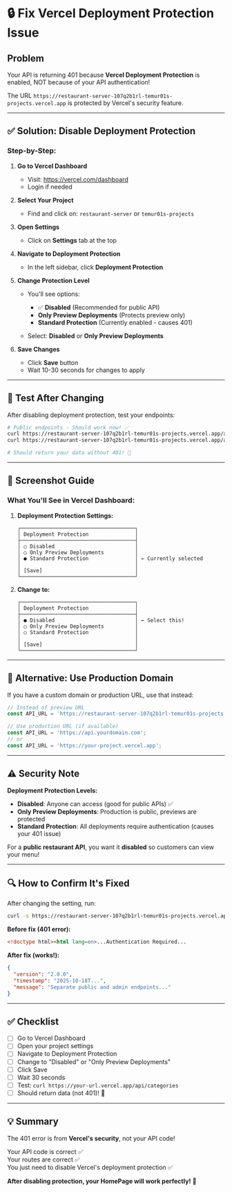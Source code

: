 # 🔒 Fix Vercel Deployment Protection Issue

## Problem

Your API is returning 401 because **Vercel Deployment Protection** is enabled, NOT because of your API authentication!

The URL `https://restaurant-server-107q2b1rl-temur01s-projects.vercel.app` is protected by Vercel's security feature.

---

## ✅ Solution: Disable Deployment Protection

### Step-by-Step:

1. **Go to Vercel Dashboard**
   - Visit: https://vercel.com/dashboard
   - Login if needed

2. **Select Your Project**
   - Find and click on: `restaurant-server` or `temur01s-projects`

3. **Open Settings**
   - Click on **Settings** tab at the top

4. **Navigate to Deployment Protection**
   - In the left sidebar, click **Deployment Protection**

5. **Change Protection Level**
   - You'll see options:
     - ✅ **Disabled** (Recommended for public API)
     - **Only Preview Deployments** (Protects preview only)
     - **Standard Protection** (Currently enabled - causes 401)
   
   - Select: **Disabled** or **Only Preview Deployments**

6. **Save Changes**
   - Click **Save** button
   - Wait 10-30 seconds for changes to apply

---

## 🧪 Test After Changing

After disabling deployment protection, test your endpoints:

```bash
# Public endpoints - Should work now! ✅
curl https://restaurant-server-107q2b1rl-temur01s-projects.vercel.app/api/categories
curl https://restaurant-server-107q2b1rl-temur01s-projects.vercel.app/api/meals

# Should return your data without 401! 🎉
```

---

## 📸 Screenshot Guide

### What You'll See in Vercel Dashboard:

1. **Deployment Protection Settings:**
   ```
   ┌─────────────────────────────────────┐
   │ Deployment Protection               │
   ├─────────────────────────────────────┤
   │ ○ Disabled                          │
   │ ○ Only Preview Deployments          │
   │ ● Standard Protection               │ ← Currently selected
   │                                     │
   │ [Save]                              │
   └─────────────────────────────────────┘
   ```

2. **Change to:**
   ```
   ┌─────────────────────────────────────┐
   │ Deployment Protection               │
   ├─────────────────────────────────────┤
   │ ● Disabled                          │ ← Select this!
   │ ○ Only Preview Deployments          │
   │ ○ Standard Protection               │
   │                                     │
   │ [Save]                              │
   └─────────────────────────────────────┘
   ```

---

## 🎯 Alternative: Use Production Domain

If you have a custom domain or production URL, use that instead:

```javascript
// Instead of preview URL
const API_URL = 'https://restaurant-server-107q2b1rl-temur01s-projects.vercel.app';

// Use production URL (if available)
const API_URL = 'https://api.yourdomain.com';
// or
const API_URL = 'https://your-project.vercel.app';
```

---

## ⚠️ Security Note

**Deployment Protection Levels:**

- **Disabled**: Anyone can access (good for public APIs) ✅
- **Only Preview Deployments**: Production is public, previews are protected
- **Standard Protection**: All deployments require authentication (causes your 401 issue)

For a **public restaurant API**, you want it **disabled** so customers can view your menu!

---

## 🔍 How to Confirm It's Fixed

After changing the setting, run:

```bash
curl -s https://restaurant-server-107q2b1rl-temur01s-projects.vercel.app/api/version
```

**Before fix (401 error):**
```html
<!doctype html><html lang=en>...Authentication Required...
```

**After fix (works!):**
```json
{
  "version": "2.0.0",
  "timestamp": "2025-10-18T...",
  "message": "Separate public and admin endpoints..."
}
```

---

## ✅ Checklist

- [ ] Go to Vercel Dashboard
- [ ] Open your project settings
- [ ] Navigate to Deployment Protection
- [ ] Change to "Disabled" or "Only Preview Deployments"
- [ ] Click Save
- [ ] Wait 30 seconds
- [ ] Test: `curl https://your-url.vercel.app/api/categories`
- [ ] Should return data (not 401)! 🎉

---

## 💡 Summary

The 401 error is from **Vercel's security**, not your API code!

Your API code is correct ✅  
Your routes are correct ✅  
You just need to disable Vercel's deployment protection ✅

**After disabling protection, your HomePage will work perfectly!** 🚀

